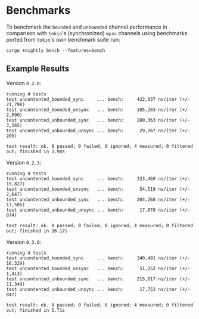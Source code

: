# Benchmarks

To benchmark the `bounded` and `unbounded` channel performance in comparison
with `tokio`'s (synchronized) `mpsc` channels using benchmarks ported from
`tokio`'s own benchmark suite run:

```shell
cargo +nightly bench --features=bench
```

## Example Results

Version `0.2.0`:

```
running 4 tests
test uncontented_bounded_sync     ... bench:     422,937 ns/iter (+/- 21,798)
test uncontented_bounded_unsync   ... bench:     185,203 ns/iter (+/- 2,090)
test uncontented_unbounded_sync   ... bench:     280,363 ns/iter (+/- 3,565)
test uncontented_unbounded_unsync ... bench:      29,767 ns/iter (+/- 205)

test result: ok. 0 passed; 0 failed; 0 ignored; 4 measured; 0 filtered out; finished in 3.94s
```

Version `0.2.3`:

```
running 4 tests
test uncontented_bounded_sync     ... bench:     323,460 ns/iter (+/- 19,827)
test uncontented_bounded_unsync   ... bench:      54,519 ns/iter (+/- 2,647)
test uncontented_unbounded_sync   ... bench:     204,268 ns/iter (+/- 17,505)
test uncontented_unbounded_unsync ... bench:      17,078 ns/iter (+/- 874)

test result: ok. 0 passed; 0 failed; 0 ignored; 4 measured; 0 filtered out; finished in 16.17s
```

Version `0.3.0`:

```
running 4 tests
test uncontented_bounded_sync     ... bench:     340,491 ns/iter (+/- 16,329)
test uncontented_bounded_unsync   ... bench:      51,252 ns/iter (+/- 1,413)
test uncontented_unbounded_sync   ... bench:     215,017 ns/iter (+/- 11,349)
test uncontented_unbounded_unsync ... bench:      17,753 ns/iter (+/- 847)

test result: ok. 0 passed; 0 failed; 0 ignored; 4 measured; 0 filtered out; finished in 5.71s
```